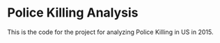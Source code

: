 # Police Killing Analysis

This is the code for the project for analyzing Police Killing in US in 2015.
